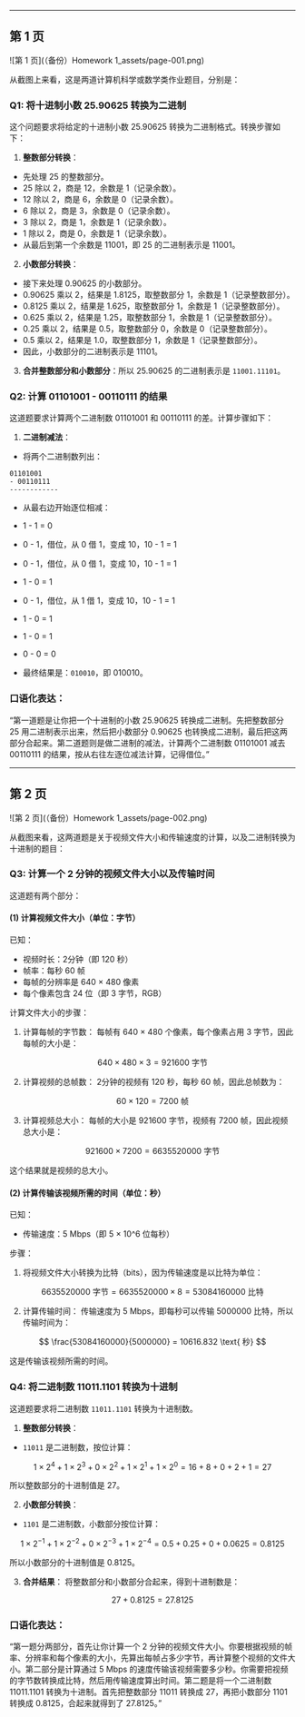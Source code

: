 

---

## 第 1 页

![第 1 页](（备份）Homework 1_assets/page-001.png)

从截图上来看，这是两道计算机科学或数学类作业题目，分别是：

### Q1: 将十进制小数 25.90625 转换为二进制

这个问题要求将给定的十进制小数 25.90625 转换为二进制格式。转换步骤如下：

1. **整数部分转换**：

* 先处理 25 的整数部分。
* 25 除以 2，商是 12，余数是 1（记录余数）。
* 12 除以 2，商是 6，余数是 0（记录余数）。
* 6 除以 2，商是 3，余数是 0（记录余数）。
* 3 除以 2，商是 1，余数是 1（记录余数）。
* 1 除以 2，商是 0，余数是 1（记录余数）。
* 从最后到第一个余数是 11001，即 25 的二进制表示是 11001。

2. **小数部分转换**：

* 接下来处理 0.90625 的小数部分。
* 0.90625 乘以 2，结果是 1.8125，取整数部分 1，余数是 1（记录整数部分）。
* 0.8125 乘以 2，结果是 1.625，取整数部分 1，余数是 1（记录整数部分）。
* 0.625 乘以 2，结果是 1.25，取整数部分 1，余数是 1（记录整数部分）。
* 0.25 乘以 2，结果是 0.5，取整数部分 0，余数是 0（记录整数部分）。
* 0.5 乘以 2，结果是 1.0，取整数部分 1，余数是 1（记录整数部分）。
* 因此，小数部分的二进制表示是 11101。

3. **合并整数部分和小数部分**：所以 25.90625 的二进制表示是 `11001.11101`。

### Q2: 计算 01101001 - 00110111 的结果

这道题要求计算两个二进制数 01101001 和 00110111 的差。计算步骤如下：

1. **二进制减法**：

* 将两个二进制数列出：

```
01101001
- 00110111
------------
```
* 从最右边开始逐位相减：

* 1 - 1 = 0
* 0 - 1，借位，从 0 借 1，变成 10，10 - 1 = 1
* 0 - 1，借位，从 0 借 1，变成 10，10 - 1 = 1
* 1 - 0 = 1
* 0 - 1，借位，从 1 借 1，变成 10，10 - 1 = 1
* 1 - 0 = 1
* 1 - 0 = 1
* 0 - 0 = 0
* 最终结果是：`010010`，即 010010。

### 口语化表达：

“第一道题是让你把一个十进制的小数 25.90625 转换成二进制。先把整数部分 25 用二进制表示出来，然后把小数部分 0.90625 也转换成二进制，最后把这两部分合起来。第二道题则是做二进制的减法，计算两个二进制数 01101001 减去 00110111 的结果，按从右往左逐位减法计算，记得借位。”


---

## 第 2 页

![第 2 页](（备份）Homework 1_assets/page-002.png)

从截图来看，这两道题是关于视频文件大小和传输速度的计算，以及二进制转换为十进制的题目：

### Q3: 计算一个 2 分钟的视频文件大小以及传输时间

这道题有两个部分：

#### (1) 计算视频文件大小（单位：字节）

已知：

* 视频时长：2分钟（即 120 秒）
* 帧率：每秒 60 帧
* 每帧的分辨率是 640 × 480 像素
* 每个像素包含 24 位（即 3 字节，RGB）

计算文件大小的步骤：

1. 计算每帧的字节数：
每帧有 640 × 480 个像素，每个像素占用 3 字节，因此每帧的大小是：

$$
640 \times 480 \times 3 = 921600 \text{ 字节}
$$

2. 计算视频的总帧数：
2分钟的视频有 120 秒，每秒 60 帧，因此总帧数为：

$$
60 \times 120 = 7200 \text{ 帧}
$$

3. 计算视频总大小：
每帧的大小是 921600 字节，视频有 7200 帧，因此视频总大小是：

$$
921600 \times 7200 = 6635520000 \text{ 字节}
$$

这个结果就是视频的总大小。

#### (2) 计算传输该视频所需的时间（单位：秒）

已知：

* 传输速度：5 Mbps（即 5 × 10^6 位每秒）

步骤：

1. 将视频文件大小转换为比特（bits），因为传输速度是以比特为单位：

$$
6635520000 \text{ 字节} = 6635520000 \times 8 = 53084160000 \text{ 比特}
$$

2. 计算传输时间：
传输速度为 5 Mbps，即每秒可以传输 5000000 比特，所以传输时间为：

$$
\frac{53084160000}{5000000} = 10616.832 \text{ 秒}
$$

这是传输该视频所需的时间。

### Q4: 将二进制数 11011.1101 转换为十进制

这道题要求将二进制数 `11011.1101` 转换为十进制数。

1. **整数部分转换**：

* `11011` 是二进制数，按位计算：

$$
1 \times 2^4 + 1 \times 2^3 + 0 \times 2^2 + 1 \times 2^1 + 1 \times 2^0 = 16 + 8 + 0 + 2 + 1 = 27
$$

所以整数部分的十进制值是 27。

2. **小数部分转换**：

* `1101` 是二进制数，小数部分按位计算：

$$
1 \times 2^{-1} + 1 \times 2^{-2} + 0 \times 2^{-3} + 1 \times 2^{-4} = 0.5 + 0.25 + 0 + 0.0625 = 0.8125
$$

所以小数部分的十进制值是 0.8125。

3. **合并结果**：
将整数部分和小数部分合起来，得到十进制数是：

$$
27 + 0.8125 = 27.8125
$$

### 口语化表达：

“第一题分两部分，首先让你计算一个 2 分钟的视频文件大小。你要根据视频的帧率、分辨率和每个像素的大小，先算出每帧占多少字节，再计算整个视频的文件大小。第二部分是计算通过 5 Mbps 的速度传输该视频需要多少秒。你需要把视频的字节数转换成比特，然后用传输速度算出时间。第二题是将一个二进制数 11011.1101 转换为十进制。首先把整数部分 11011 转换成 27，再把小数部分 1101 转换成 0.8125，合起来就得到了 27.8125。”
